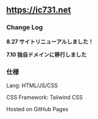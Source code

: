 ## https://ic731.net
### Change Log
**8.27 サイトリニューアルしました！**

**7.10 独自ドメインに移行しました**

### 仕様
Lang: HTML/JS/CSS

CSS Framework: Tailwind CSS

Hosted on GitHub Pages
